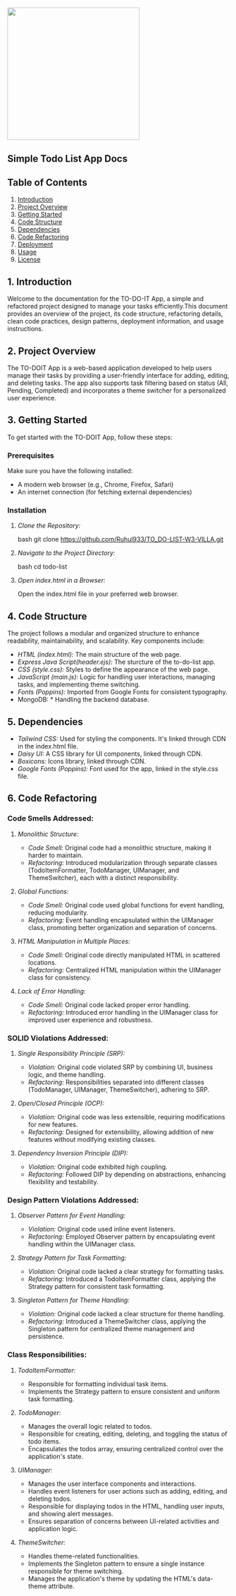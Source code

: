 #  <img src="https://github.com/takitajwar17/Simple-Todo-List-Refactored/assets/111155827/4b1c2e01-f24b-4f39-899e-c356d468e386" width="300">

## Simple Todo List App Docs

## Table of Contents

1. [Introduction](#1-introduction)
2. [Project Overview](#2-project-overview)
3. [Getting Started](#3-getting-started)
4. [Code Structure](#4-code-structure)
5. [Dependencies](#5-dependencies)
6. [Code Refactoring](#6-code-refactoring)
7. [Deployment](#7-deployment)
8. [Usage](#8-usage)
9. [License](#9-license)

## 1. Introduction

Welcome to the documentation for the TO-DO-IT App, a simple and refactored project designed to manage your tasks efficiently.This document provides an overview of the project, its code structure, refactoring details, clean code practices, design patterns, deployment information, and usage instructions.

## 2. Project Overview

The TO-DOIT App is a web-based application developed to help users manage their tasks by providing a user-friendly interface for adding, editing, and deleting tasks. The app also supports task filtering based on status (All, Pending, Completed) and incorporates a theme switcher for a personalized user experience.

## 3. Getting Started

To get started with the TO-DOIT App, follow these steps:

### Prerequisites

Make sure you have the following installed:

- A modern web browser (e.g., Chrome, Firefox, Safari)
- An internet connection (for fetching external dependencies)

### Installation

1. *Clone the Repository:*

   bash
   git clone https://github.com/Ruhul933/TO_DO-LIST-W3-VILLA.git
   

2. *Navigate to the Project Directory:*

   bash
   cd todo-list
   

3. *Open index.html in a Browser:*

   Open the index.html file in your preferred web browser.


## 4. Code Structure

The project follows a modular and organized structure to enhance readability, maintainability, and scalability. Key components include:

- *HTML (index.html):* The main structure of the web page.
- *Express Java Script(header.ejs):* The sturcture of the to-do-list app.  
- *CSS (style.css):* Styles to define the appearance of the web page.
- *JavaScript (main.js):* Logic for handling user interactions, managing tasks, and implementing theme switching.
- *Fonts (Poppins):* Imported from Google Fonts for consistent typography.
- MongoDB: * Handling the backend database.
  

## 5. Dependencies

- *Tailwind CSS:* Used for styling the components. It's linked through CDN in the index.html file.
- *Daisy UI:* A CSS library for UI components, linked through CDN.
- *Boxicons:* Icons library, linked through CDN.
- *Google Fonts (Poppins):* Font used for the app, linked in the style.css file.

## 6. Code Refactoring

### Code Smells Addressed:

1. *Monolithic Structure:*
   - *Code Smell:* Original code had a monolithic structure, making it harder to maintain.
   - *Refactoring:* Introduced modularization through separate classes (TodoItemFormatter, TodoManager, UIManager, and ThemeSwitcher), each with a distinct responsibility.

2. *Global Functions:*
   - *Code Smell:* Original code used global functions for event handling, reducing modularity.
   - *Refactoring:* Event handling encapsulated within the UIManager class, promoting better organization and separation of concerns.

3. *HTML Manipulation in Multiple Places:*
   - *Code Smell:* Original code directly manipulated HTML in scattered locations.
   - *Refactoring:* Centralized HTML manipulation within the UIManager class for consistency.

4. *Lack of Error Handling:*
   - *Code Smell:* Original code lacked proper error handling.
   - *Refactoring:* Introduced error handling in the UIManager class for improved user experience and robustness.

### SOLID Violations Addressed:

1. *Single Responsibility Principle (SRP):*
   - *Violation:* Original code violated SRP by combining UI, business logic, and theme handling.
   - *Refactoring:* Responsibilities separated into different classes (TodoManager, UIManager, ThemeSwitcher), adhering to SRP.
2. *Open/Closed Principle (OCP):*
   - *Violation:* Original code was less extensible, requiring modifications for new features.
   - *Refactoring:* Designed for extensibility, allowing addition of new features without modifying existing classes.

3. *Dependency Inversion Principle (DIP):*
   - *Violation:* Original code exhibited high coupling.
   - *Refactoring:* Followed DIP by depending on abstractions, enhancing flexibility and testability.

### Design Pattern Violations Addressed:

1. *Observer Pattern for Event Handling:*
   - *Violation:* Original code used inline event listeners.
   - *Refactoring:* Employed Observer pattern by encapsulating event handling within the UIManager class.

2. *Strategy Pattern for Task Formatting:*
   - *Violation:* Original code lacked a clear strategy for formatting tasks.
   - *Refactoring:* Introduced a TodoItemFormatter class, applying the Strategy pattern for consistent task formatting.

3. *Singleton Pattern for Theme Handling:*
   - *Violation:* Original code lacked a clear structure for theme handling.
   - *Refactoring:* Introduced a ThemeSwitcher class, applying the Singleton pattern for centralized theme management and persistence.

### Class Responsibilities:

1. *TodoItemFormatter:*
   - Responsible for formatting individual task items.
   - Implements the Strategy pattern to ensure consistent and uniform task formatting.

2. *TodoManager:*
   - Manages the overall logic related to todos.
   - Responsible for creating, editing, deleting, and toggling the status of todo items.
   - Encapsulates the todos array, ensuring centralized control over the application's state.

3. *UIManager:*
   - Manages the user interface components and interactions.
   - Handles event listeners for user actions such as adding, editing, and deleting todos.
   - Responsible for displaying todos in the HTML, handling user inputs, and showing alert messages.
   - Ensures separation of concerns between UI-related activities and application logic.

4. *ThemeSwitcher:*
   - Handles theme-related functionalities.
   - Implements the Singleton pattern to ensure a single instance responsible for theme switching.
   - Manages the application's theme by updating the HTML's data-theme attribute.
